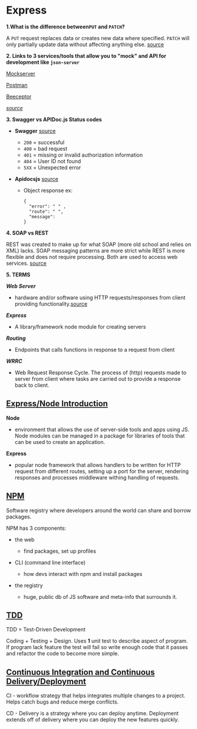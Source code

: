 # Express

**1.What is the difference between`PUT` and `PATCH`?**

A `PUT` request replaces data or creates new data where specified. `PATCH` will only partially update data without affecting anything else. [source](https://rapidapi.com/blog/put-vs-patch/)

**2. Links to 3 services/tools that allow you to "mock" and API for development like `json-server`**

[Mockserver](https://www.mock-server.com/)

[Postman](https://learning.postman.com/docs/designing-and-developing-your-api/mocking-data/setting-up-mock/)

[Beeceptor](https://beeceptor.com/)

[*source*](https://nordicapis.com/10-tools-to-mock-http-requests/)

**3. Swagger vs APIDoc.js Status codes**

- **Swagger** [source](https://swagger.io/docs/specification/describing-responses/)

  - `200` = successful
  - `400` = bad request
  - `401` = missing or invalid authorization information
  - `404` = User ID not found
  - `5XX` = Unexpected error

- **Apidocsjs** [source](https://apidocjs.com/)

  - Object response ex:

    ```
    {
      "error": " " ,
      "route": " ",
      "message": 
    }
    ```

**4. SOAP vs REST**

REST was created to make up for what SOAP (more old school and relies on XML) lacks. SOAP messaging patterns are more strict while REST is more flexible and does not require processing. Both are used to access web services. [source](https://smartbear.com/blog/test-and-monitor/soap-vs-rest-whats-the-difference/)

**5. TERMS**

***Web Server***

  - hardware and/or software using HTTP requests/responses from client providing functionality.[source](https://developer.mozilla.org/en-US/docs/Learn/Common_questions/What_is_a_web_server)

***Express***

  - A library/framework node module for creating servers

***Routing***

  - Endpoints that calls functions in response to a request from client

***WRRC***

  - Web Request Response Cycle. The process of (http) requests made to server from client where tasks are carried out to provide a response back to client.

  ## [Express/Node Introduction](https://developer.mozilla.org/en-US/docs/Learn/Server-side/Express_Nodejs/Introduction)

  **Node**

   - environment that allows the use of server-side tools and apps using JS. Node modules can be managed in a package for libraries of tools that can be used to create an application.

   **Express**

   - popular node framework that allows handlers to be written for HTTP request from different routes, setting up a port for the server, rendering responses and processes middleware withing handling of requests.

  ## [NPM](https://docs.npmjs.com/about-npm)

  Software registry where developers around the world can share and borrow packages.
  
   NPM has 3 components:

  - the web
    
    - find packages, set up profiles

  - CLI (command line interface)

    - how devs interact with npm and install packages

  - the registry

    - huge, public db of JS software and meta-info that surrounds it.

## [TDD](https://www.agilealliance.org/glossary/tdd/#q=~(infinite~false~filters~(postType~(~'page~'post~'aa_book~'aa_event_session~'aa_experience_report~'aa_glossary~'aa_research_paper~'aa_video)~tags~(~'tdd))~searchTerm~'~sort~false~sortDirection~'asc~page~1))

TDD = Test-Driven Development

Coding + Testing + Design. Uses **1** unit test to describe aspect of program. If program lack feature the test will fail so write enough code that it passes and refactor the code to become more simple.

## [Continuous Integration and Continuous Delivery/Deployment](https://www.youtube.com/watch?v=xSv_m3KhUO8)

CI - workflow strategy that helps integrates multiple changes to a project. Helps catch bugs and reduce merge conflicts.

CD - Delivery is a strategy where you can deploy anytime. Deployment extends off of delivery where you can deploy the new features quickly.




